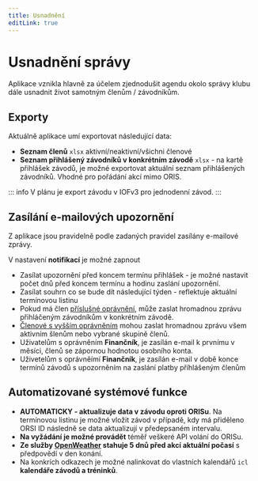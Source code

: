 ```yaml
---
title: Usnadnění
editLink: true
---
```


# Usnadnění správy

Aplikace vznikla hlavně za účelem zjednodušit agendu okolo správy klubu dále usnadnit život samotným členům / závodníkům.

## Exporty

Aktuálně aplikace umí exportovat následující data:

 - **Seznam členů** `xlsx` aktivní/neaktivní/všichni členové
 - **Seznam přihlášený závodníků v konkrétním závodě** `xlsx` - na kartě přihlášek závodů, je možné exportovat aktuální seznam přihlášených závodníků. Vhodné pro pořádání akcí mimo ORIS.

::: info
V plánu je export závodu v IOFv3 pro jednodenní závod.
:::

## Zasílání e-mailových upozornění

Z aplikace jsou pravidelně podle zadaných pravidel zasílány e-mailové zprávy. 

V nastavení **notifikací** je možné zapnout

 - Zasílat upozornění před koncem termínu přihlášek - je možné nastavit počet dnů před koncem termínu a hodinu zaslání upozornění.
 - Zasílat souhrn co se bude dít následující týden - reflektuje aktuální termínovou listinu
 - Pokud má člen [příslušné oprávnění](role-v-aplikaci), může zaslat hromadnou zprávu přihláčeným závodníkům v konkrétním závodě.
 - [Členové s vyšším oprávněním](role-v-aplikaci) mohou zaslat hromadnou zprávu všem aktivním šlenům nebo vybrané skupině členů.
 - Uživatelům s oprávněním **Finančník**, je zasílán e-mail k prvnímu v měsíci, členů se zápornou hodnotou osobního konta.
 - Uživetelům s oprávněímí **Finančník**, je zasílán e-mail v době konce termínů závodů s upozorněním na zaslání platby příhlášeným členům

## Automatizované systémové funkce

 - **AUTOMATICKY - aktualizuje data v závodu oproti ORISu**. Na termínovou listinu je možné vložit závod v případě, kdy má přiděleno ORSI ID následně se data aktualizují v předepsaném intervalu.
 - **Na vyžádání je možné provádět** téměř veškeré API volání do ORISu.
 - **Ze služby [OpenWeather](https://openweathermap.org/) stahuje 5 dnů před akcí aktuální počasí** s předpovědí v den konání.
 - Na konkrích odkazech je možné nalinkovat do vlastních kalendářů `icl` **kalendáře závodů a tréninků**.
